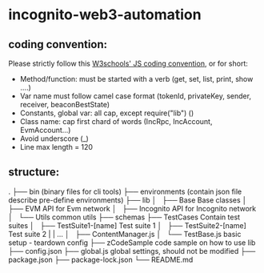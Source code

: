 # incognito-web3-automation

## coding convention:
Please strictly follow this [W3schools' JS coding convention](https://www.w3schools.com/js/js_conventions.asp), or for short:
- Method/function: must be started with a verb (get, set, list, print, show ....)
- Var name must follow camel case format (tokenId, privateKey, sender, receiver, beaconBestState)
- Constants, global var: all cap, except require("lib") ()
- Class name: cap first chard of words (IncRpc, IncAccount, EvmAccount...)
- Avoid underscore (_)
- Line max length = 120

## structure:
.
├── bin (binary files for cli tools)
├── environments (contain json file describe pre-define environments)
├── lib
│   ├── Base                            Base classes
│   ├── EVM                             API for Evm network
│   ├── Incognito                       API for Incognito network
│   └── Utils                           common utils
├── schemas
├── TestCases                           Contain test suites
│   ├── TestSuite1-[name]               Test suite 1
│   ├── TestSuite2-[name]               Test suite 2
|   |   ...
│   ├── ContentManager.js
│   └── TestBase.js                     basic setup - teardown config
├── zCodeSample                         code sample on how to use lib
├── config.json
├── global.js                           global settings, should not be modified
├── package.json
├── package-lock.json
└── README.md


